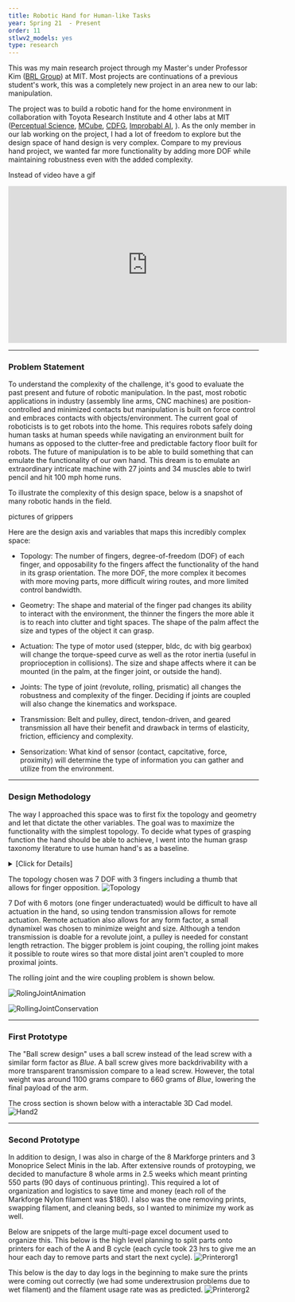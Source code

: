```yaml
---
title: Robotic Hand for Human-like Tasks
year: Spring 21  - Present
order: 11
stlwv2_models: yes
type: research
---
```


This was my main research project through my Master's under Professor Kim ([BRL Group](https://biomimetics.mit.edu/)) at MIT. 
Most projects are continuations of a previous student's work, this was a completely new project in an area new to our lab: manipulation. 

The project was to build a robotic hand for the home environment in collaboration with Toyota Research Institute and 4 other labs at MIT ([Perceptual Science](http://persci.mit.edu/), [MCube](https://mcube.mit.edu/), [CDFG](https://cdfg.mit.edu/wojciech),   [Improbabl AI](https://people.csail.mit.edu/pulkitag/), ).
As the only member in our lab working on the project, I had a lot of freedom to explore but the design space of hand design is very complex. 
Compare to my previous hand project, we wanted far more functionality by adding more DOF while maintaining robustness even with the added complexity.

Instead of video have a gif
<iframe width="560" height="315" src="https://www.youtube.com/embed/RCQNIgySaYw" frameborder="0" allow="accelerometer; autoplay; encrypted-media; gyroscope; picture-in-picture" allowfullscreen></iframe>

<!--
<details><summary>Hello</summary>

Note the <b> double enter </b> or else Markdown won't work!
 <img src="/website/assets/images/1HandsPbrighter.jpg" alt="test" width="500" height="600">

</details>


A model of the arm:
<div class="stlwv2-model" data-model-url="/website/assets/models/longboard_remote.stl"></div>
 find and make stl -->

---
### Problem Statement

To understand the complexity of the challenge, it's good to evaluate the past present and future of robotic manipulation. 
In the past, most robotic applications in industry (assembly line arms, CNC machines) are position-controlled and minimized contacts  but manipulation is built on force control and embraces contacts with objects/environment. 
The current goal of roboticists is to get robots into the home.
This requires robots safely doing human tasks at human speeds while navigating an environment built for humans as opposed to the clutter-free and predictable factory floor built for robots.
The future of manipulation is to be able to build something that can emulate the functionality of our own hand.
This dream is to emulate an extraordinary intricate machine with 27 joints and 34 muscles able to twirl pencil and hit 100 mph home runs.

To illustrate the complexity of this design space, below is a snapshot of many robotic hands in the field.

pictures of grippers

Here are the design axis and variables that maps this incredibly complex space:

- Topology:
The number of fingers, degree-of-freedom (DOF) of each finger, and opposability fo the fingers affect the functionality of the hand in its grasp orientation.
The more DOF, the more complex it becomes with more moving parts, more difficult wiring routes, and more limited control bandwidth. 

- Geometry: 
The shape and material of the finger pad changes its ability to interact with the environment, the thinner the fingers the more able it is to reach into clutter and tight spaces.
The shape of the palm affect the size and types of the object it can grasp. 

- Actuation:
The type of motor used (stepper, bldc, dc with big gearbox) will change the torque-speed curve as well as the rotor inertia (useful in proprioception in collisions).
The size and shape affects where it can be mounted (in the palm, at the finger joint, or outside the hand).

- Joints:
The type of joint (revolute, rolling, prismatic) all changes the robustness and complexity of the finger. 
Deciding if joints are coupled will also change the kinematics and workspace. 

- Transmission:
Belt and pulley, direct, tendon-driven, and geared transmission all have their benefit and drawback in terms of elasticity, friction, efficiency and complexity.

- Sensorization:
What kind of sensor (contact, capcitative, force, proximity) will determine the type of information you can gather and utilize from the environment.

<!--
The complexity of the space is compounded by the inter-dependency of these core design axes. 
For example, by choosing a revolute joint makes a tendon driven transmission more difficult without adding a pulley to maintain the constant length of retraction.
Without tendon-driven transmission, that means that the actuators can't be placed outside the hand (tendons and redirect pulleys allows the actuation to be placed far from the joint)
This constricts the size of the motor's themselves if you have to put all the actuation in the hand.
 -->

---
### Design Methodology

The way I approached this space was to first fix the topology and geometry and let that dictate the other variables.
The goal was to maximize the functionality with the simplest topology.
To decide what types of grasping function the hand should be able to achieve, I went into the human grasp taxonomy literature to use human hand's as a baseline.

<details><summary>[Click for Details]</summary>

(go into details with the grasp taxonomy stuff)
 <img src="/website/assets/images/1HandsPbrighter.jpg" alt="test" width="500" height="600">

</details>

The topology chosen was 7 DOF with 3 fingers including a thumb that allows for finger opposition.
![Topology](/website/assets/images/31HandTopology.gif)

7 Dof with 6 motors (one finger underactuated) would be difficult to have all actuation in the hand, so using tendon transmission allows for remote actuation.
Remote actuation also allows for any form factor, a small dynamixel was chosen to minimize weight and size. 
Although a tendon transmission is doable for a revolute joint, a pulley is needed for constant length retraction.
The bigger problem is joint couping, the rolling joint makes it possible to route wires so that more distal joint aren't coupled to more proximal joints. 

The rolling joint and the wire coupling problem is shown below.

![RolingJointAnimation](/website/assets/images/32HandRolling.gif)

![RollingJointConservation](/website/assets/images/33conservation.jpg)






---
### First Prototype


The "Ball screw design" uses a ball screw instead of the lead screw with a similar form factor as *Blue*.
A ball screw gives more backdrivability with a more transparent transmission compare to a lead screw.
However, the total weight was around 1100 grams compare to 660 grams of *Blue*, lowering the final payload of the arm.

The cross section is shown below with a interactable 3D Cad model.
![Hand2](/website/assets/images/04Hand2.jpg)
<div class="stlwv2-model" data-model-url="/website/assets/models/BallScrewHandGood.STL"></div>
<!-- find and make stl -->

---
### Second Prototype

In addition to design, I was also in charge of the 8 Markforge printers and 3 Monoprice Select Minis in the lab.
After extensive rounds of protoyping, we decided to manufacture 8 whole arms in 2.5 weeks which meant printing 550 parts (90 days of continuous printing).
This required a lot of organization and logistics to save time and money (each roll of the Markforge Nylon filament was $180). 
I also was the one removing prints, swapping filament, and cleaning beds, so I wanted to minimize my work as well.

Below are snippets of the large multi-page excel document used to organize this. 
This below is the high level planning to split parts onto printers for each of the A and B cycle (each cycle took 23 hrs to give me an hour each day to remove parts and start the next cycle).
![Printerorg1](/website/assets/images/04PrinterOrg1.png)

This below is the day to day logs in the beginning to make sure the prints were coming out correctly (we had some underextrusion problems due to wet filament) and the filament usage rate was as predicted.
![Printerorg2](/website/assets/images/04PrinterOrg2.png)

